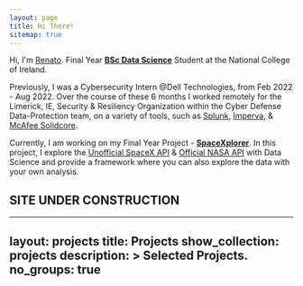 ```yaml
---
layout: page
title: Hi There!
sitemap: true
---
```


Hi, I'm [Renato](https://www.linkedin.com/in/rgusani/). Final Year [<strong>BSc Data Science</strong>](https://github.com/renatogusani/BSc-Data-Science) Student at the National College of Ireland.

Previously, I was a Cybersecurity Intern @Dell Technologies, from Feb 2022 - Aug 2022. Over the course of these 6 months I worked remotely for the Limerick, IE, Security & Resiliency Organization within the Cyber Defense Data-Protection team, on a variety of tools, such as [Splunk](https://www.splunk.com/), [Imperva](https://www.imperva.com/), & [McAfee Solidcore](https://www.mcafee.com/enterprise/en-us/assets/data-sheets/ds-application-control.pdf).

Currently, I am working on my Final Year Project - [<strong>SpaceXplorer</strong>](https://spacexplorer.info/). In this project, I explore the [Unofficial SpaceX API](https://github.com/r-spacex/SpaceX-API) & [Official NASA API](https://api.nasa.gov) with Data Science and provide a framework where you can also explore the data with your own analysis.


## **SITE UNDER CONSTRUCTION**

---
layout: projects
title: Projects
show_collection: projects
description: >
  Selected Projects.
no_groups: true
---

